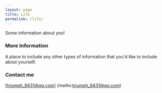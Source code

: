 ```yaml
---
layout: page
title: Life
permalink: /life/
---
```


Some information about you!

### More Information

A place to include any other types of information that you'd like to include about yourself.

### Contact me

[triumph_9431@qq.com] (mailto:triumph_9431@qq.com)